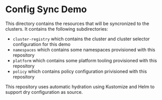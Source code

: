 # Config Sync Demo

This directory contains the resources that will be syncronized to the clusters. It contains the following subdirectories:
* `cluster-registry` which contains the cluster and cluster selector configuration for this demo
* `namespaces` which contains some namespaces provisioned with this repository
* `platform` which contains some platform tooling provisioned with this repository
* `policy` which contains policy configuration privisioned with this repository

This repository uses automatic hydration using Kustomize and Helm to support dry configuration as source.
